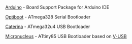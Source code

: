 [Arduino](https://github.com/watterott/wattuino/tree/master/src/Arduino) - Board Support Package for Arduino IDE

[Optiboot](https://github.com/watterott/wattuino/tree/master/src/Optiboot) - ATmega328 Serial Bootloader

[Caterina](https://github.com/watterott/wattuino/tree/master/src/Caterina) - ATmega32u4 USB Bootloader

[Micronucleus](https://github.com/watterott/wattuino/tree/master/src/Micronucleus) - ATtiny85 USB Bootloader based on [V-USB](http://www.obdev.at/vusb/)
